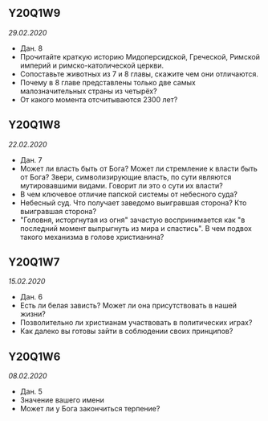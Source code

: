 ## Y20Q1W9
*29.02.2020*
- Дан. 8
- Прочитайте краткую историю Мидоперсидской, Греческой, Римской империй и римско-католической церкви.
- Сопоставьте животных из 7 и 8 главы, скажите чем они отличаются.
- Почему в 8 главе представлены только две самых малозначительных страны из четырёх?
- От какого момента отсчитываются 2300 лет?


## Y20Q1W8
*22.02.2020*
- Дан. 7
- Может ли власть быть от Бога?  Может ли стремление к власти быть от Бога? Звери, символизирующие власть, по сути являются мутировавшими видами. Говорит ли это о сути их власти?
- В чем ключевое отличие папской системы от небесного суда?
- Небесный суд. Что получает заведомо выигравшая сторона? Кто выигравшая сторона?
- "Головня, исторгнутая из огня" зачастую воспринимается как "в последний момент выпрыгнуть из мира и спастись". В чем подвох такого механизма в голове христианина?

## Y20Q1W7
*15.02.2020*
- Дан. 6
- Есть ли белая зависть? Может ли она присутствовать в нашей жизни?
- Позволительно ли христианам участвовать в политических играх?
- Как далеко вы готовы зайти в соблюдении своих принципов?

## Y20Q1W6
*08.02.2020*
- Дан. 5
- Значение вашего имени
- Может ли у Бога закончиться терпение?


<style>
  .site-footer {
    visibility: hidden;
  }
</style>

